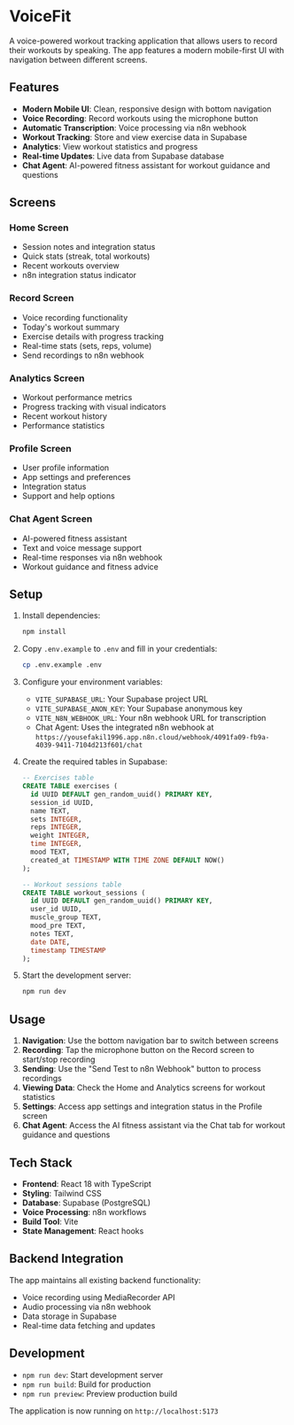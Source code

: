 # VoiceFit

A voice-powered workout tracking application that allows users to record their workouts by speaking. The app features a modern mobile-first UI with navigation between different screens.

## Features

- **Modern Mobile UI**: Clean, responsive design with bottom navigation
- **Voice Recording**: Record workouts using the microphone button
- **Automatic Transcription**: Voice processing via n8n webhook
- **Workout Tracking**: Store and view exercise data in Supabase
- **Analytics**: View workout statistics and progress
- **Real-time Updates**: Live data from Supabase database
- **Chat Agent**: AI-powered fitness assistant for workout guidance and questions

## Screens

### Home Screen
- Session notes and integration status
- Quick stats (streak, total workouts)
- Recent workouts overview
- n8n integration status indicator

### Record Screen
- Voice recording functionality
- Today's workout summary
- Exercise details with progress tracking
- Real-time stats (sets, reps, volume)
- Send recordings to n8n webhook

### Analytics Screen
- Workout performance metrics
- Progress tracking with visual indicators
- Recent workout history
- Performance statistics

### Profile Screen
- User profile information
- App settings and preferences
- Integration status
- Support and help options

### Chat Agent Screen
- AI-powered fitness assistant
- Text and voice message support
- Real-time responses via n8n webhook
- Workout guidance and fitness advice

## Setup

1. Install dependencies:
   ```bash
   npm install
   ```

2. Copy `.env.example` to `.env` and fill in your credentials:
   ```bash
   cp .env.example .env
   ```

3. Configure your environment variables:
   - `VITE_SUPABASE_URL`: Your Supabase project URL
   - `VITE_SUPABASE_ANON_KEY`: Your Supabase anonymous key
   - `VITE_N8N_WEBHOOK_URL`: Your n8n webhook URL for transcription
   - Chat Agent: Uses the integrated n8n webhook at `https://yousefakil1996.app.n8n.cloud/webhook/4091fa09-fb9a-4039-9411-7104d213f601/chat`

4. Create the required tables in Supabase:
   ```sql
   -- Exercises table
   CREATE TABLE exercises (
     id UUID DEFAULT gen_random_uuid() PRIMARY KEY,
     session_id UUID,
     name TEXT,
     sets INTEGER,
     reps INTEGER,
     weight INTEGER,
     time INTEGER,
     mood TEXT,
     created_at TIMESTAMP WITH TIME ZONE DEFAULT NOW()
   );

   -- Workout sessions table
   CREATE TABLE workout_sessions (
     id UUID DEFAULT gen_random_uuid() PRIMARY KEY,
     user_id UUID,
     muscle_group TEXT,
     mood_pre TEXT,
     notes TEXT,
     date DATE,
     timestamp TIMESTAMP
   );
   ```

5. Start the development server:
   ```bash
   npm run dev
   ```

## Usage

1. **Navigation**: Use the bottom navigation bar to switch between screens
2. **Recording**: Tap the microphone button on the Record screen to start/stop recording
3. **Sending**: Use the "Send Test to n8n Webhook" button to process recordings
4. **Viewing Data**: Check the Home and Analytics screens for workout statistics
5. **Settings**: Access app settings and integration status in the Profile screen
6. **Chat Agent**: Access the AI fitness assistant via the Chat tab for workout guidance and questions

## Tech Stack

- **Frontend**: React 18 with TypeScript
- **Styling**: Tailwind CSS
- **Database**: Supabase (PostgreSQL)
- **Voice Processing**: n8n workflows
- **Build Tool**: Vite
- **State Management**: React hooks

## Backend Integration

The app maintains all existing backend functionality:
- Voice recording using MediaRecorder API
- Audio processing via n8n webhook
- Data storage in Supabase
- Real-time data fetching and updates

## Development

- `npm run dev`: Start development server
- `npm run build`: Build for production
- `npm run preview`: Preview production build

The application is now running on `http://localhost:5173`